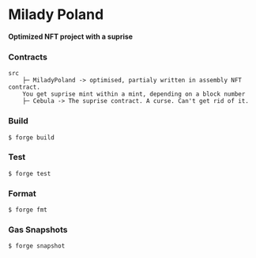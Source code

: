 # Milady Poland

**Optimized NFT project with a suprise**


### Contracts
```
src
    ├─ MiladyPoland -> optimised, partialy written in assembly NFT contract. 
    You get suprise mint within a mint, depending on a block number 
    ├─ Cebula -> The suprise contract. A curse. Can't get rid of it.
```

### Build

```shell
$ forge build
```

### Test

```shell
$ forge test
```

### Format

```shell
$ forge fmt
```

### Gas Snapshots

```shell
$ forge snapshot
```

